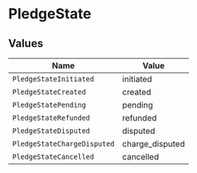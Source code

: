 # PledgeState


## Values

| Name                        | Value                       |
| --------------------------- | --------------------------- |
| `PledgeStateInitiated`      | initiated                   |
| `PledgeStateCreated`        | created                     |
| `PledgeStatePending`        | pending                     |
| `PledgeStateRefunded`       | refunded                    |
| `PledgeStateDisputed`       | disputed                    |
| `PledgeStateChargeDisputed` | charge_disputed             |
| `PledgeStateCancelled`      | cancelled                   |